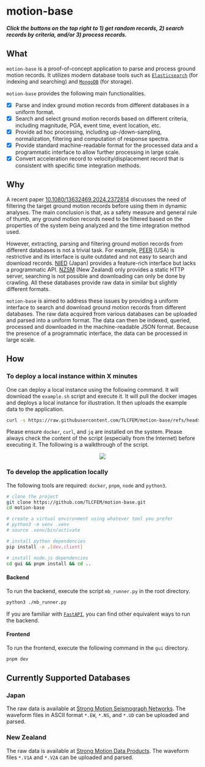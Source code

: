 # motion-base

***Click the buttons on the top right to 1) get random records, 2) search records by criteria, and/or 3) process records.***

## What

`motion-base` is a proof-of-concept application to parse and process ground motion records.
It utilizes modern database tools such as [`Elasticsearch`](https://www.elastic.co/elasticsearch)
(for indexing and searching) and [`MongoDB`](https://www.mongodb.com/) (for storage).

`motion-base` provides the following main functionalities.

- [x] Parse and index ground motion records from different databases in a uniform format.
- [x] Search and select ground motion records based on different criteria, including magnitude, PGA, event time, event location, etc.
- [x] Provide ad hoc processing, including up-/down-sampling, normalization, filtering and computation of response spectra.
- [x] Provide standard machine-readable format for the processed data and a programmatic interface to allow further processing in large scale.
- [x] Convert acceleration record to velocity/displacement record that is consistent with specific time integration methods.

## Why

A recent paper [10.1080/13632469.2024.2372814](https://doi.org/10.1080/13632469.2024.2372814) discusses the need of
filtering the target ground motion records before using them in dynamic analyses.
The main conclusion is that, as a safety measure and general rule of thumb, any ground motion records need to be filtered
based on the properties of the system being analyzed and the time integration method used.

However, extracting, parsing and filtering ground motion records from different databases is not a trivial task.
For example, [PEER](https://ngawest2.berkeley.edu/) (USA) is restrictive and its interface is quite outdated and not easy to search and download records.
[NIED](https://www.kyoshin.bosai.go.jp/) (Japan) provides a feature-rich interface but lacks a programmatic API.
[NZSM](https://data.geonet.org.nz/seismic-products/strong-motion/volume-products/) (New Zealand) only provides a static HTTP server, searching is not possible and downloading can only be done by crawling.
All these databases provide raw data in similar but slightly different formats.

`motion-base` is aimed to address these issues by providing a uniform interface to search and download ground motion records from different databases.
The raw data acquired from various databases can be uploaded and parsed into a uniform format.
The data can then be indexed, queried, processed and downloaded in the machine-readable JSON format.
Because the presence of a programmatic interface, the data can be processed in large scale.

## How

### To deploy a local instance within X minutes

One can deploy a local instance using the following command.
It will download the `example.sh` script and execute it.
It will pull the docker images and deploys a local instance for illustration.
It then uploads the example data to the application.

```bash
curl -s https://raw.githubusercontent.com/TLCFEM/motion-base/refs/heads/master/scripts/example.sh -o example.sh && bash example.sh
```

Please ensure `docker`, `curl`, and `jq` are installed on the system.
Please always check the content of the script (especially from the Internet) before executing it.
The following is a walkthrough of the script.

[<p align="center"><img src="[docs/demo.gif](https://raw.githubusercontent.com/TLCFEM/motion-base/refs/heads/master/docs/demo.gif)"></p>](https://asciinema.org/a/FYpQv4PFufAEArqzWBOyodzeQ)

### To develop the application locally

The following tools are required: `docker`, `pnpm`, `node` and `python3`.

```bash
# clone the project
git clone https://github.com/TLCFEM/motion-base.git
cd motion-base

# create a virtual environment using whatever tool you prefer
# python3 -m venv .venv
# source .venv/bin/activate

# install python dependencies
pip install -e .[dev,client]

# install node.js dependencies
cd gui && pnpm install && cd ..
```

#### Backend

To run the backend, execute the script `mb_runner.py` in the root directory.

```bash
python3 ./mb_runner.py
```

If you are familiar with [`FastAPI`](https://fastapi.tiangolo.com/), you can find other equivalent ways to run the backend.

#### Frontend

To run the frontend, execute the following command in the `gui` directory.

```bash
pnpm dev
```

## Currently Supported Databases

### Japan

The raw data is available at [Strong Motion Seismograph Networks](https://www.kyoshin.bosai.go.jp/).
The waveform files in ASCII format `*.EW`, `*.NS`, and `*.UD` can be uploaded and parsed.

### New Zealand

The raw data is available at [Strong Motion Data Products](https://www.geonet.org.nz/data/types/strong_motion).
The waveform files `*.V1A` and `*.V2A` can be uploaded and parsed.
